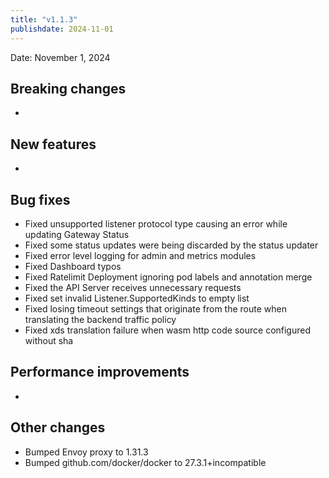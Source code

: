 ```yaml
---
title: "v1.1.3"
publishdate: 2024-11-01
---
```


Date: November 1, 2024

## Breaking changes
- 

## New features
- 

## Bug fixes
- Fixed unsupported listener protocol type causing an error while updating Gateway Status
- Fixed some status updates were being discarded by the status updater
- Fixed error level logging for admin and metrics modules
- Fixed Dashboard typos
- Fixed Ratelimit Deployment ignoring pod labels and annotation merge
- Fixed the API Server receives unnecessary requests
- Fixed set invalid Listener.SupportedKinds to empty list
- Fixed losing timeout settings that originate from the route when translating the backend traffic policy
- Fixed xds translation failure when wasm http code source configured without sha

## Performance improvements
- 

## Other changes
- Bumped Envoy proxy to 1.31.3
- Bumped github.com/docker/docker to 27.3.1+incompatible

